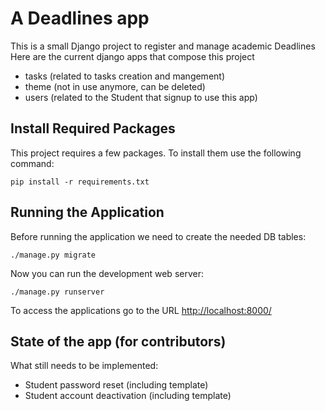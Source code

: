 # A Deadlines app

This is a small Django project to register and manage academic Deadlines
Here are the current django apps that compose this project
- tasks (related to tasks creation and mangement)
- theme (not in use anymore, can be deleted)
- users (related to the Student that signup to use this app)


## Install Required Packages

This project requires a few packages. To install them use the following command:

    pip install -r requirements.txt



## Running the Application

Before running the application we need to create the needed DB tables:

    ./manage.py migrate

Now you can run the development web server:

    ./manage.py runserver

To access the applications go to the URL <http://localhost:8000/>

## State of the app (for contributors)

What still needs to be implemented:

- Student password reset (including template)
- Student account deactivation (including template)
